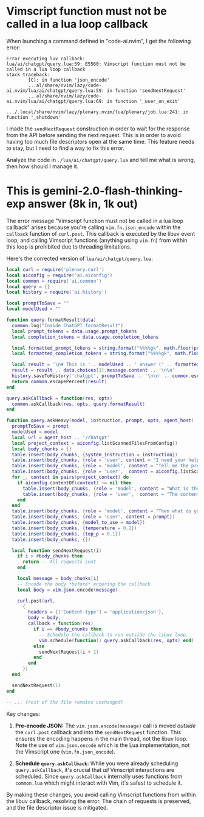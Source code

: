# Vimscript function must not be called in a lua loop callback 

When launching a command defined in "code-ai.nvim", I get the following error:

```
Error executing luv callback:
lua/ai/chatgpt/query.lua:59: E5560: Vimscript function must not be called in a lua loop callback
stack traceback:
        [C]: in function 'json_encode'
        ...al/share/nvim/lazy/code-ai.nvim/lua/ai/chatgpt/query.lua:59: in function 'sendNextRequest'
        ...al/share/nvim/lazy/code-ai.nvim/lua/ai/chatgpt/query.lua:69: in function '_user_on_exit'
        .../.local/share/nvim/lazy/plenary.nvim/lua/plenary/job.lua:241: in function '_shutdown'
```

I made the `sendNextRequest` construction in order to wait for the response from the API before sending the next request.
This is in order to avoid having too much file descriptors open at the same time.
This feature needs to stay, but I need to find a way to fix this error.

Analyze the code in `./lua/ai/chatgpt/query.lua` and tell me what is wrong, then how should I manage it.



# This is gemini-2.0-flash-thinking-exp answer (8k in, 1k out)

The error message "Vimscript function must not be called in a lua loop callback" arises because you're calling `vim.fn.json_encode` within the `callback` function of `curl.post`.  This callback is executed by the libuv event loop, and calling Vimscript functions (anything using `vim.fn`) from within this loop is prohibited due to threading limitations.

Here's the corrected version of `lua/ai/chatgpt/query.lua`:

```lua
local curl = require('plenary.curl')
local aiconfig = require('ai.aiconfig')
local common = require('ai.common')
local query = {}
local history = require('ai.history')

local promptToSave = ""
local modelUsed = ""

function query.formatResult(data)
  common.log("Inside ChatGPT formatResult")
  local prompt_tokens = data.usage.prompt_tokens
  local completion_tokens = data.usage.completion_tokens

  local formatted_prompt_tokens = string.format("%%%%gk", math.floor(prompt_tokens / 1000))
  local formatted_completion_tokens = string.format("%%%%gk", math.floor(completion_tokens / 1000))

  local result = '\n# This is '.. modelUsed .. ' answer (' .. formatted_prompt_tokens .. ' in, ' .. formatted_completion_tokens .. ' out)\n\n'
  result = result .. data.choices[1].message.content .. '\n\n'
  history.saveToHistory('chatgpt', promptToSave .. '\n\n' .. common.escapePercent(result))
  return common.escapePercent(result)
end

query.askCallback = function(res, opts)
  common.askCallback(res, opts, query.formatResult)
end

function query.askHeavy(model, instruction, prompt, opts, agent_host)
  promptToSave = prompt
  modelUsed = model
  local url = agent_host .. '/chatgpt'
  local project_context = aiconfig.listScannedFilesFromConfig()
  local body_chunks = {}
  table.insert(body_chunks, {system_instruction = instruction})
  table.insert(body_chunks, {role = 'user', content = "I need your help on this project."})
  table.insert(body_chunks, {role = 'model', content = "Tell me the project file structure."})
  table.insert(body_chunks, {role = 'user',  content = aiconfig.listScannedFilesAsText()})
  for _, context in pairs(project_context) do
    if aiconfig.contentOf(context) ~= nil then
      table.insert(body_chunks, {role = 'model', content = "What is the content of `" .. context .. "` ?"})
      table.insert(body_chunks, {role = 'user',  content = "The content of `" .. context .. "` is :\n```\n" .. aiconfig.contentOf(context) .. "\n```"})
    end
  end
  table.insert(body_chunks, {role = 'model', content = "Then what do you want me to do with all that information?"})
  table.insert(body_chunks, {role = 'user', content = prompt})
  table.insert(body_chunks, {model_to_use = model})
  table.insert(body_chunks, {temperature = 0.2})
  table.insert(body_chunks, {top_p = 0.1})
  table.insert(body_chunks, {})

  local function sendNextRequest(i)
    if i > #body_chunks then
      return -- All requests sent
    end

    local message = body_chunks[i]
    -- Encode the body *before* entering the callback
    local body = vim.json.encode(message)

    curl.post(url,
      {
        headers = {['Content-type'] = 'application/json'},
        body = body,
        callback = function(res)
          if i == #body_chunks then
            -- Schedule the callback to run outside the libuv loop.
            vim.schedule(function() query.askCallback(res, opts) end)
          else
            sendNextRequest(i + 1)
          end
        end
      })
  end

  sendNextRequest(1)
end

-- ... (rest of the file remains unchanged)
```

Key changes:

1. **Pre-encode JSON:** The `vim.json.encode(message)` call is moved *outside* the `curl.post` callback and into the `sendNextRequest` function. This ensures the encoding happens in the main thread, not the libuv loop.  Note the use of  `vim.json.encode` which is the Lua implementation, not the Vimscript one (`vim.fn.json_encode`).

2. **Schedule `query.askCallback`:**  While you were already scheduling `query.askCallback`, it's crucial that *all* Vimscript interactions are scheduled. Since `query.askCallback` internally uses functions from `common.lua` which might interact with Vim, it's safest to schedule it.


By making these changes, you avoid calling Vimscript functions from within the libuv callback, resolving the error.  The chain of requests is preserved, and the file descriptor issue is mitigated.
